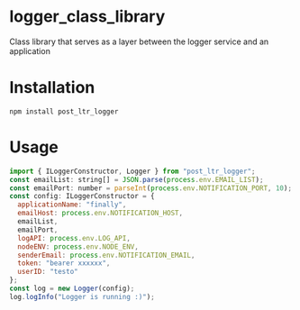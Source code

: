 # logger_class_library

Class library that serves as a layer between the logger service and an application

# Installation

`npm install post_ltr_logger`

# Usage

```javascript
import { ILoggerConstructor, Logger } from "post_ltr_logger";
const emailList: string[] = JSON.parse(process.env.EMAIL_LIST);
const emailPort: number = parseInt(process.env.NOTIFICATION_PORT, 10);
const config: ILoggerConstructor = {
  applicationName: "finally",
  emailHost: process.env.NOTIFICATION_HOST,
  emailList,
  emailPort,
  logAPI: process.env.LOG_API,
  nodeENV: process.env.NODE_ENV,
  senderEmail: process.env.NOTIFICATION_EMAIL,
  token: "bearer xxxxxx",
  userID: "testo"
};
const log = new Logger(config);
log.logInfo("Logger is running :)");
```
